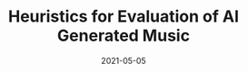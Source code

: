 ---
title: "Heuristics for Evaluation of AI Generated Music"
authors:
- Edmund Dervakos
- Giorgos Filandrianos
- Giorgos Stamou

date: "2021-05-05"

publication: "ICPR-2021"
links:
    pdf: https://ieeexplore.ieee.org/abstract/document/9413310

---